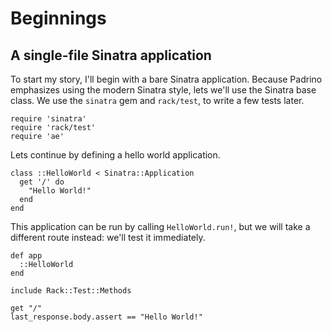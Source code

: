 # Beginnings

## A single-file Sinatra application

To start my story, I'll begin with a bare Sinatra application. Because Padrino emphasizes using the modern Sinatra style, lets we'll use the Sinatra base class. We use the `sinatra` gem and `rack/test`, to write a few tests later.

    require 'sinatra'
    require 'rack/test'
    require 'ae'

Lets continue by defining a hello world application.

    class ::HelloWorld < Sinatra::Application
      get '/' do
        "Hello World!"
      end
    end

This application can be run by calling `HelloWorld.run!`, but we will take a different route instead: we'll test it immediately.

    def app
      ::HelloWorld
    end
    
    include Rack::Test::Methods
    
    get "/"
    last_response.body.assert == "Hello World!"